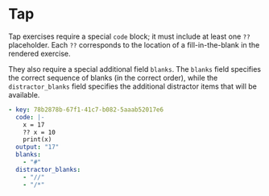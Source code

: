 # Tap

Tap exercises require a special `code` block; it must include at least one `??`
placeholder. Each `??` corresponds to the location of a fill-in-the-blank in the
rendered exercise.

They also require a special additional field `blanks`. The `blanks` field
specifies the correct sequence of blanks (in the correct order), while the
`distractor_blanks` field specifies the additional distractor items that will be
available.

```yaml
- key: 78b2878b-67f1-41c7-b082-5aaab52017e6
  code: |-
    x = 17
    ?? x = 10
    print(x)
  output: "17"
  blanks:
    - "#"
  distractor_blanks:
    - "//"
    - "/*"
```
